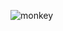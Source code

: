 


![monkey](https://user-images.githubusercontent.com/59375245/135536548-bbf12e21-8ca6-4174-97d2-252fa92b5115.gif)
